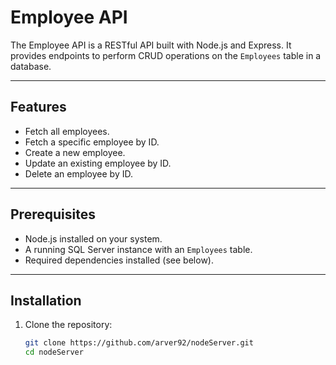 # Employee API

The Employee API is a RESTful API built with Node.js and Express. It provides endpoints to perform CRUD operations on the `Employees` table in a database.

---

## Features
- Fetch all employees.
- Fetch a specific employee by ID.
- Create a new employee.
- Update an existing employee by ID.
- Delete an employee by ID.

---

## Prerequisites
- Node.js installed on your system.
- A running SQL Server instance with an `Employees` table.
- Required dependencies installed (see below).

---

## Installation

1. Clone the repository:
   ```bash
   git clone https://github.com/arver92/nodeServer.git
   cd nodeServer
